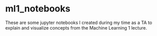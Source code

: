 # ml1_notebooks

These are some jupyter notebooks I created during my time as a TA to explain and visualize concepts from the Machine Learning 1 lecture.
